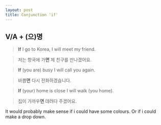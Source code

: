 ```yaml
---
layout: post
title: Conjunction 'if'
---
```


## V/A + (으)명

>**If** I go to Korea, I will meet my friend.

>저는 항국에 가**면** 제 친구를 만나겠어요.

>**If** (you are) busy I will call you again.

>바쁩**면** 다시 전화하겠슴니다.

>**If** (your) home is close I will walk (you home).

>집이 가까우**면** 데려다 주겠어요.


It would probably make sense if i could have some colours.
Or if i could make a drop down.
 



